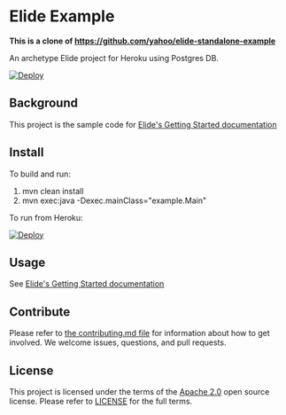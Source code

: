 # Elide Example

__This is a clone of https://github.com/yahoo/elide-standalone-example__

An archetype Elide project for Heroku using Postgres DB.  

[![Deploy](https://www.herokucdn.com/deploy/button.svg)](https://heroku.com/deploy?template=https://github.com/aklish/elide-heroku-example)

## Background

This project is the sample code for [Elide's Getting Started documentation](https://github.com/yahoo/elide/tree/master/elide-standalone)

## Install

To build and run:

1. mvn clean install
2. mvn exec:java -Dexec.mainClass="example.Main"

To run from Heroku:

[![Deploy](https://www.herokucdn.com/deploy/button.svg)](https://heroku.com/deploy?template=https://github.com/aklish/elide-spring)

## Usage

See [Elide's Getting Started documentation](https://github.com/yahoo/elide/tree/master/elide-standalone)

## Contribute
Please refer to [the contributing.md file](CONTRIBUTING.md) for information about how to get involved. We welcome issues, questions, and pull requests.

## License
This project is licensed under the terms of the [Apache 2.0](http://www.apache.org/licenses/LICENSE-2.0.html) open source license.
Please refer to [LICENSE](LICENSE.txt) for the full terms.
